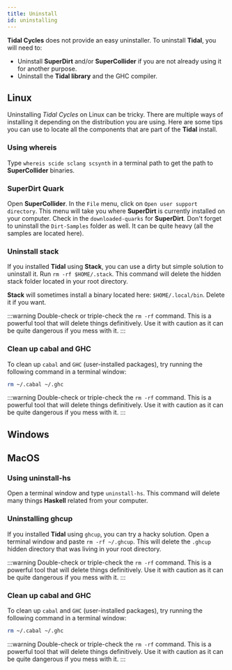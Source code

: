 ```yaml
---
title: Uninstall
id: uninstalling
---
```


**Tidal Cycles** does not provide an easy uninstaller. To uninstall **Tidal**, you will need to:
* Uninstall **SuperDirt** and/or **SuperCollider** if you are not already using it for another purpose.
* Uninstall the **Tidal library** and the GHC compiler.

## Linux

Uninstalling *Tidal Cycles* on Linux can be tricky. There are multiple ways of installing it depending on the distribution you are using. Here are some tips you can use to locate all the components that are part of the **Tidal** install.

### Using whereis

Type `whereis scide sclang scsynth` in a terminal path to get the path to **SuperCollider** binaries.

### SuperDirt Quark

Open **SuperCollider**. In the `File` menu, click on `Open user support directory`. This menu will take you where **SuperDirt** is currently installed on your computer. Check in the `downloaded-quarks` for **SuperDirt**. Don't forget to uninstall the `Dirt-Samples` folder as well. It can be quite heavy (all the samples are located here).

### Uninstall stack

If you installed **Tidal** using **Stack**, you can use a dirty but simple solution to uninstall it. Run `rm -rf $HOME/.stack`. This command will delete the hidden stack folder located in your root directory.


**Stack** will sometimes install a binary located here: `$HOME/.local/bin`. Delete it if you want.

:::warning
Double-check or triple-check the `rm -rf` command. This is a powerful tool that will delete things definitively. Use it with caution as it can be quite dangerous if you mess with it.
:::

### Clean up cabal and GHC

To clean up `cabal` and `GHC` (user-installed packages), try running the following command in a terminal window:
```bash
rm ~/.cabal ~/.ghc
```

:::warning
Double-check or triple-check the `rm -rf` command. This is a powerful tool that will delete things definitively. Use it with caution as it can be quite dangerous if you mess with it.
:::

## Windows

## MacOS

### Using uninstall-hs

Open a terminal window and type `uninstall-hs`. This command will delete many things **Haskell** related from your computer. 

### Uninstalling ghcup

If you installed **Tidal** using `ghcup`, you can try a hacky solution. Open a terminal window and paste `rm -rf ~/.ghcup`. This will delete the `.ghcup` hidden directory that was living in your root directory.

:::warning
Double-check or triple-check the `rm -rf` command. This is a powerful tool that will delete things definitively. Use it with caution as it can be quite dangerous if you mess with it.
:::

### Clean up cabal and GHC

To clean up `cabal` and `GHC` (user-installed packages), try running the following command in a terminal window:
```bash
rm ~/.cabal ~/.ghc
```

:::warning
Double-check or triple-check the `rm -rf` command. This is a powerful tool that will delete things definitively. Use it with caution as it can be quite dangerous if you mess with it.
:::

